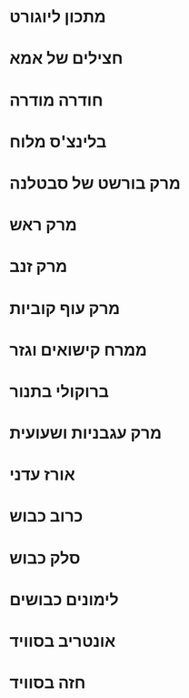 # מתכון ליוגורט 
# חצילים של אמא
# חודרה מודרה
# בלינצ'ס מלוח
# מרק בורשט של סבטלנה
# מרק ראש
# מרק זנב
# מרק עוף קוביות
# ממרח קישואים וגזר
# ברוקולי בתנור
# מרק עגבניות ושעועית
# אורז עדני
# כרוב כבוש
# סלק כבוש
# לימונים כבושים
# אונטריב בסוויד
# חזה בסוויד
